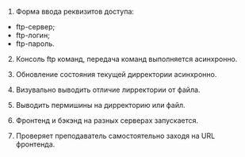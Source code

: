 1. Форма ввода реквизитов доступа: 
- ftp-сервер;
- ftp-логин;
- ftp-пароль.

2. Консоль ftp команд, передача команд выполняется асинхронно.

3. Обновление состояния текущей дирректории асинхронно.

4. Визувально выводить отличие лирректории от файла.

5. Выводить пермишины на дирректорию или файл.

6. Фронтенд и бэкэнд на разных серверах запускается.

7. Проверяет преподаватель самостоятельно заходя на URL фронтенда.
